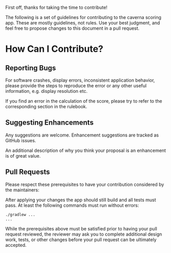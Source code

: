 First off, thanks for taking the time to contribute!

The following is a set of guidelines for contributing to the caverna scoring app.
These are mostly guidelines, not rules.
Use your best judgment, and feel free to propose changes to this document in a pull request.

# How Can I Contribute?

## Reporting Bugs

For software crashes, display errors, inconsistent application behavior,
please provide the steps to reproduce the error or any other useful information, e.g. display resolution etc.

If you find an error in the calculation of the score,
please try to refer to the corresponding section in the rulebook.

## Suggesting Enhancements

Any suggestions are welcome.
Enhancement suggestions are tracked as GitHub issues.

An additional description of why you think your proposal is an enhancement is of great value.

## Pull Requests

Please respect these prerequisites to have your contribution considered by the maintainers:

After applying your changes the app should still build and all tests must pass.
At least the following commands must run without errors:

    ./gradlew ...
    ...

While the prerequisites above must be satisfied prior to having your pull request reviewed,
the reviewer may ask you to complete additional design work, tests,
or other changes before your pull request can be ultimately accepted.

